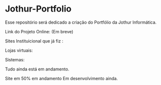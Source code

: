 # Jothur-Portfolio
Esse repositório será dedicado a criação do Portfólio da Jothur Informática.

Link do Projeto Online: (Em breve)

Sites Instituicional que já fiz : 

Lojas virtuais: 

Sistemas: 

Tudo ainda está em andamento.


Site em 50% em andamento
Em desenvolvimento ainda.
